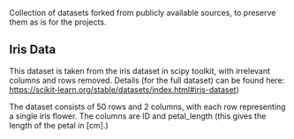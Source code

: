 Collection of datasets forked from publicly available sources, to preserve them as is for the projects.

## Iris Data
This dataset is taken from the iris dataset in scipy toolkit, with irrelevant columns and rows removed. Details (for the full dataset) can be found here: https://scikit-learn.org/stable/datasets/index.html#iris-dataset)

The dataset consists of 50 rows and 2 columns, with each row representing a single iris flower. The columns are ID and petal_length (this gives the length of the petal in [cm].)

